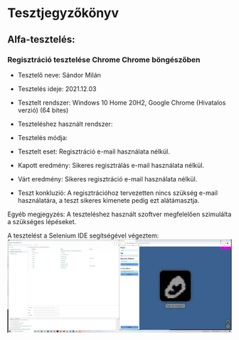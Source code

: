 # Tesztjegyzőkönyv

## Alfa-tesztelés:

### Regisztráció tesztelése Chrome Chrome böngészőben 

- Tesztelő neve: Sándor Milán

- Tesztelés ideje: 2021.12.03

- Tesztelt rendszer: Windows 10 Home 20H2, Google Chrome (Hivatalos verzió) (64 bites)

- Teszteléshez használt rendszer: 

- Tesztelés módja:

- Tesztelt eset: Regisztráció e-mail használata nélkül.

- Kapott eredmény: Sikeres regisztrálás e-mail használata nélkül.

- Várt eredmény: Sikeres regisztráció e-mail használata nélkül.

- Teszt konkluzió: A regisztrációhoz tervezetten nincs szükség e-mail használatára, a teszt sikeres kimenete pedig ezt alátámasztja.

Egyéb megjegyzés: A teszteléshez használt szoftver megfelelően szimulálta a szükséges lépéseket.


A tesztelést a Selenium IDE segítségével végeztem:
![Kép a regisztráció teszteléséről](/images/reg-teszt-wo-email.png)
